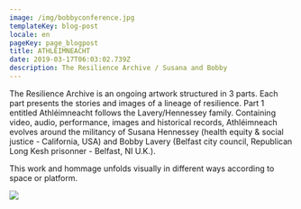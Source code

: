 ```yaml
---
image: /img/bobbyconference.jpg
templateKey: blog-post
locale: en
pageKey: page_blogpost
title: ATHLÉIMNEACHT
date: 2019-03-17T06:03:02.739Z
description: The Resilience Archive / Susana and Bobby
---
```

The Resilience Archive is an ongoing artwork structured in 3 parts. Each part presents the stories and images of a lineage of resilience. Part 1 entitled Athléimneacht follows the Lavery/Hennessey family. Containing video, audio, performance, images and historical records, Athléimneach evolves around the militancy of Susana Hennessey (health equity & social justice - California, USA) and Bobby Lavery (Belfast city council, Republican Long Kesh prisonner - Belfast, NI U.K.). 

This work and hommage unfolds visually in different ways according to space or platform. 

![](/img/parade.jpg)
